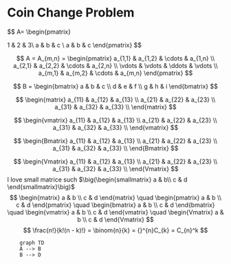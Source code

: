 # Coin Change Problem
 $$
A=
\begin{pmatrix}

1 & 2 & 3\\
a & b & c \\
a & b & c
\end{pmatrix}
$$

$$
A = 
A_{m,n} = 
\begin{pmatrix}
a_{1,1} & a_{1,2} & \cdots & a_{1,n} \\
a_{2,1} & a_{2,2} & \cdots & a_{2,n} \\
\vdots  & \vdots  & \ddots & \vdots  \\
a_{m,1} & a_{m,2} & \cdots & a_{m,n} 
\end{pmatrix}
$$

$$
B = 
\begin{bmatrix}
a & b & c \\
d & e & f \\
g & h & i
\end{bmatrix}
$$

$$
   \begin{matrix} 
   a_{11} & a_{12} & a_{13}  \\
   a_{21} & a_{22} & a_{23}  \\
   a_{31} & a_{32} & a_{33}  \\
   \end{matrix} 
$$

$$
   \begin{vmatrix} 
   a_{11} & a_{12} & a_{13}  \\
   a_{21} & a_{22} & a_{23}  \\
   a_{31} & a_{32} & a_{33}  \\
   \end{vmatrix} 
$$

$$
   \begin{Bmatrix} 
   a_{11} & a_{12} & a_{13}  \\
   a_{21} & a_{22} & a_{23}  \\
   a_{31} & a_{32} & a_{33}  \\
   \end{Bmatrix} 
$$

$$
   \begin{Vmatrix} 
   a_{11} & a_{12} & a_{13}  \\
   a_{21} & a_{22} & a_{23}  \\
   a_{31} & a_{32} & a_{33}  \\
   \end{Vmatrix} 
$$
I love small matrice such $\big(\begin{smallmatrix} a & b\\ c & d \end{smallmatrix}\big)$
$$
\begin{matrix} 
a & b \\
c & d 
\end{matrix}
\quad
\begin{pmatrix} 
a & b \\
c & d 
\end{pmatrix}
\quad
\begin{bmatrix} 
a & b \\
c & d 
\end{bmatrix}
\quad
\begin{vmatrix} 
a & b \\
c & d 
\end{vmatrix}
\quad
\begin{Vmatrix} 
a & b \\
c & d 
\end{Vmatrix}
$$
$$
\frac{n!}{k!(n - k)!} = \binom{n}{k} = {}^{n}C_{k} = C_{n}^k
$$
``` mermaid
    graph TD
    A --> B
    B --> D
```
